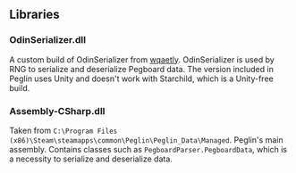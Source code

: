 ## Libraries
### OdinSerializer.dll
A custom build of OdinSerializer from [wqaetly](https://github.com/wqaetly/OdinSerializerForNetCore). OdinSerializer is used by RNG to serialize and deserialize Pegboard data. The version included in Peglin uses Unity and doesn't work with Starchild, which is a Unity-free build.

### Assembly-CSharp.dll
Taken from `C:\Program Files (x86)\Steam\steamapps\common\Peglin\Peglin_Data\Managed`. Peglin's main assembly. Contains classes such as `PegboardParser.PegboardData`, which is a necessity to serialize and deserialize data.
